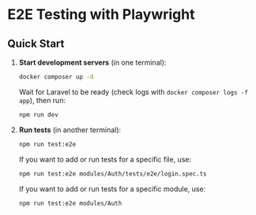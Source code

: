 # E2E Testing with Playwright

## Quick Start

1. **Start development servers** (in one terminal):

    ```bash
    docker composer up -d
    ```

    Wait for Laravel to be ready (check logs with `docker composer logs -f app`), then run:

    ```bash
    npm run dev
    ```

2. **Run tests** (in another terminal):

    ```bash
    npm run test:e2e
    ```

    If you want to add or run tests for a specific file, use:

    ```bash
    npm run test:e2e modules/Auth/tests/e2e/login.spec.ts
    ```

    If you want to add or run tests for a specific module, use:

    ```bash
    npm run test:e2e modules/Auth
    ```
